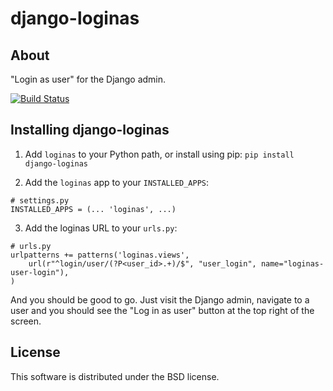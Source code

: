 django-loginas
==============

About
-----

"Login as user" for the Django admin.

[![Build Status](https://secure.travis-ci.org/stochastic-technologies/django-loginas.png?branch=master)](http://travis-ci.org/stochastic-technologies/django-loginas)


Installing django-loginas
-------------------------

1. Add `loginas` to your Python path, or install using pip: `pip install django-loginas`

2. Add the `loginas` app to your `INSTALLED_APPS`:

```
# settings.py
INSTALLED_APPS = (... 'loginas', ...)
```

3. Add the loginas URL to your `urls.py`:

```
# urls.py
urlpatterns += patterns('loginas.views',
    url(r"^login/user/(?P<user_id>.+)/$", "user_login", name="loginas-user-login"),
)
```

And you should be good to go. Just visit the Django admin, navigate to a user and you should see the "Log in as user"
button at the top right of the screen.

License
-------

This software is distributed under the BSD license.
